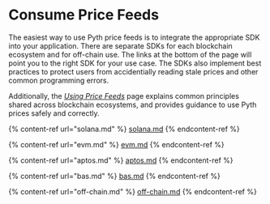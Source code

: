 # Consume Price Feeds

The easiest way to use Pyth price feeds is to integrate the appropriate SDK into your application.
There are separate SDKs for each blockchain ecosystem and for off-chain use.
The links at the bottom of the page will point you to the right SDK for your use case.
The SDKs also implement best practices to protect users from accidentially reading stale prices and other common programming errors.

Additionally, the [_Using Price Feeds_](best-practices.md) page explains common principles shared across blockchain ecosystems, and provides guidance to use Pyth prices safely and correctly.

{% content-ref url="solana.md" %}
[solana.md](solana.md)
{% endcontent-ref %}

{% content-ref url="evm.md" %}
[evm.md](evm.md)
{% endcontent-ref %}

{% content-ref url="aptos.md" %}
[aptos.md](aptos.md)
{% endcontent-ref %}

{% content-ref url="bas.md" %}
[bas.md](bas.md)
{% endcontent-ref %}

{% content-ref url="off-chain.md" %}
[off-chain.md](off-chain.md)
{% endcontent-ref %}

